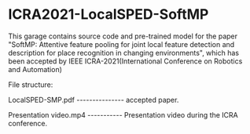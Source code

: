 # ICRA2021-LocalSPED-SoftMP
This garage contains source code and pre-trained model for the paper 
"SoftMP: Attentive feature pooling for joint local feature detection and description for place recognition in changing environments", 
which has been accepted by IEEE ICRA-2021(International Conference on Robotics and Automation) 

File structure:

LocalSPED-SMP.pdf  --------------- accepted paper.

Presentation video.mp4 ----------- Presentation video during the ICRA conference.
